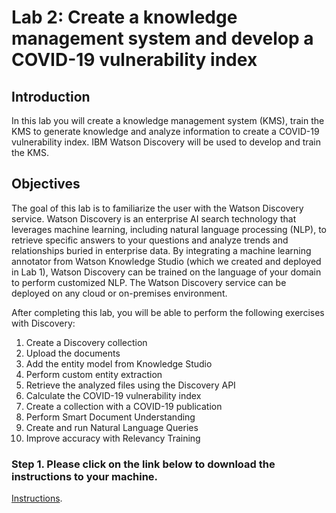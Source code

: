 # Lab 2: Create a knowledge management system and develop a COVID-19 vulnerability index
## Introduction
In this lab you will create a knowledge management system (KMS), train the KMS to generate knowledge and analyze information to create a COVID-19 vulnerability index. IBM Watson Discovery will be used to develop and train the KMS.

## Objectives
The goal of this lab is to familiarize the user with the Watson Discovery service. Watson Discovery is an enterprise AI search technology that leverages machine learning, including natural language processing (NLP), to retrieve specific answers to your questions and analyze trends and relationships buried in enterprise data. By integrating a machine learning annotator from Watson Knowledge Studio (which we created and deployed in Lab 1), Watson Discovery can be trained on the language of your domain to perform customized NLP. The Watson Discovery service can be deployed on any cloud or on-premises environment.

After completing this lab, you will be able to perform the following exercises with Discovery:
1.	Create a Discovery collection
2.	Upload the documents
3.	Add the entity model from Knowledge Studio
4.	Perform custom entity extraction
5.	Retrieve the analyzed files using the Discovery API
6.	Calculate the COVID-19 vulnerability index
7.	Create a collection with a COVID-19 publication
8.	Perform Smart Document Understanding
9.	Create and run Natural Language Queries
10.	Improve accuracy with Relevancy Training

### Step 1.  Please click on the link below to download the instructions to your machine.

[Instructions](https://github.com/bleonardb3/AI_POT_06-11-2020/raw/master/Lab-2/Lab%202%20-%20Watson%20Discovery.pdf).
